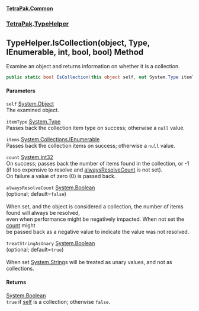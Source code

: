 #### [TetraPak.Common](index.md 'index')
### [TetraPak](TetraPak.md 'TetraPak').[TypeHelper](TetraPak_TypeHelper.md 'TetraPak.TypeHelper')
## TypeHelper.IsCollection(object, Type, IEnumerable, int, bool, bool) Method
Examine an object and returns information on whether it is a collection.   
```csharp
public static bool IsCollection(this object self, out System.Type itemType, out System.Collections.IEnumerable items, out int count, bool alwaysResolveCount=false, bool treatStringAsUnary=true);
```
#### Parameters
<a name='TetraPak_TypeHelper_IsCollection(object_System_Type_System_Collections_IEnumerable_int_bool_bool)_self'></a>
`self` [System.Object](https://docs.microsoft.com/en-us/dotnet/api/System.Object 'System.Object')  
The examined object.   
  
<a name='TetraPak_TypeHelper_IsCollection(object_System_Type_System_Collections_IEnumerable_int_bool_bool)_itemType'></a>
`itemType` [System.Type](https://docs.microsoft.com/en-us/dotnet/api/System.Type 'System.Type')  
Passes back the collection item type on success; otherwise a `null` value.  
  
<a name='TetraPak_TypeHelper_IsCollection(object_System_Type_System_Collections_IEnumerable_int_bool_bool)_items'></a>
`items` [System.Collections.IEnumerable](https://docs.microsoft.com/en-us/dotnet/api/System.Collections.IEnumerable 'System.Collections.IEnumerable')  
Passes back the collection items on success; otherwise a `null` value.  
  
<a name='TetraPak_TypeHelper_IsCollection(object_System_Type_System_Collections_IEnumerable_int_bool_bool)_count'></a>
`count` [System.Int32](https://docs.microsoft.com/en-us/dotnet/api/System.Int32 'System.Int32')  
On success; passes back the number of items found in the collection, or -1  
(if too expensive to resolve and [alwaysResolveCount](TetraPak_TypeHelper_IsCollection(object_System_Type_System_Collections_IEnumerable_int_bool_bool).md#TetraPak_TypeHelper_IsCollection(object_System_Type_System_Collections_IEnumerable_int_bool_bool)_alwaysResolveCount 'TetraPak.TypeHelper.IsCollection(object, System.Type, System.Collections.IEnumerable, int, bool, bool).alwaysResolveCount') is not set).  
On failure a value of zero (0) is passed back.   
  
<a name='TetraPak_TypeHelper_IsCollection(object_System_Type_System_Collections_IEnumerable_int_bool_bool)_alwaysResolveCount'></a>
`alwaysResolveCount` [System.Boolean](https://docs.microsoft.com/en-us/dotnet/api/System.Boolean 'System.Boolean')  
(optional; default=`false`)<br/>  
When set, and the object is considered a collection, the number of items found will always be resolved,  
even when performance might be negatively impacted. When not set the [count](TetraPak_TypeHelper_IsCollection(object_System_Type_System_Collections_IEnumerable_int_bool_bool).md#TetraPak_TypeHelper_IsCollection(object_System_Type_System_Collections_IEnumerable_int_bool_bool)_count 'TetraPak.TypeHelper.IsCollection(object, System.Type, System.Collections.IEnumerable, int, bool, bool).count') might  
be passed back as a negative value to indicate the value was not resolved.  
  
<a name='TetraPak_TypeHelper_IsCollection(object_System_Type_System_Collections_IEnumerable_int_bool_bool)_treatStringAsUnary'></a>
`treatStringAsUnary` [System.Boolean](https://docs.microsoft.com/en-us/dotnet/api/System.Boolean 'System.Boolean')  
(optional; default=`true`)<br/>  
When set [System.String](https://docs.microsoft.com/en-us/dotnet/api/System.String 'System.String')s will be treated as unary values, and not as collections.  
  
#### Returns
[System.Boolean](https://docs.microsoft.com/en-us/dotnet/api/System.Boolean 'System.Boolean')  
`true` if [self](TetraPak_TypeHelper_IsCollection(object_System_Type_System_Collections_IEnumerable_int_bool_bool).md#TetraPak_TypeHelper_IsCollection(object_System_Type_System_Collections_IEnumerable_int_bool_bool)_self 'TetraPak.TypeHelper.IsCollection(object, System.Type, System.Collections.IEnumerable, int, bool, bool).self') is a collection; otherwise `false`.  
            
